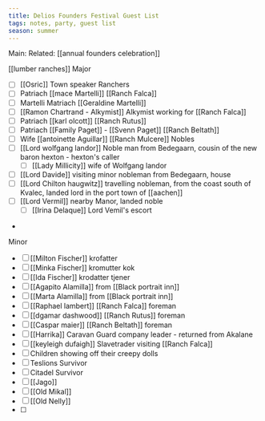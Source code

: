 ```yaml
---
title: Delios Founders Festival Guest List
tags: notes, party, guest list
season: summer
---
```

 
Main:
Related: [[annual founders celebration]]

[[lumber ranches]]
Major
- [ ] [[Osric]] Town speaker
Ranchers
- [ ] Patriach [[mace Martelli]] [[Ranch Falca]]
- [ ] Martelli Matriach [[Geraldine Martelli]]
- [ ] [[Ramon Chartrand - Alkymist]] Alkymist working for [[Ranch Falca]]
- [ ] Patriach [[karl olcott]] [[Ranch Rutus]]
- [ ] Patriach [[Family Paget]] - [[Svenn Paget]] [[Ranch Beltath]]
- [ ] Wife [[antoinette Aguillar]] [[Ranch Mulcere]]
Nobles
- [ ] [[Lord wolfgang landor]] Noble man from Bedegaarn, cousin of the new baron hexton - hexton's caller
	- [ ] [[Lady Millicity]] wife of Wolfgang landor
- [ ] [[Lord Davide]] visiting minor nobleman from Bedegaarn, house 
- [ ] [[Lord Chilton haugwitz]] travelling nobleman, from the coast south of Kvalec, landed lord in the port town of [[aachen]]
- [ ] [[Lord Vermil]] nearby Manor, landed noble
	- [ ] [[Irina Delaque]] Lord Vemil's escort
-   
Minor
- [ ] [[Milton Fischer]] krofatter
- [ ] [[Minka Fischer]] kromutter kok
- [ ] [[Ida Fischer]] krodatter tjener
- [ ] [[Agapito Alamilla]] from [[Black portrait inn]]
- [ ] [[Marta Alamilla]] from [[Black portrait inn]]
- [ ] [[Raphael lambert]] [[Ranch Falca]] foreman
- [ ] [[dgamar dashwood]] [[Ranch Rutus]] foreman
- [ ] [[Caspar maier]] [[Ranch Beltath]] foreman
- [ ] [[Harrika]] Caravan Guard company leader - returned from Akalane
- [ ] [[keyleigh dufaigh]] Slavetrader visiting [[Ranch Falca]]
- [ ] Children showing off their creepy dolls
- [ ] Teslions Survivor
- [ ] Citadel Survivor
- [ ] [[Jago]]
- [ ] [[Old Mikal]]
- [ ] [[Old Nelly]]
- [ ] 
